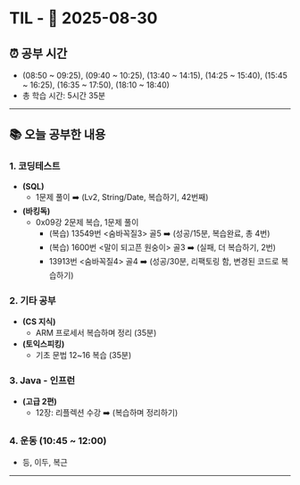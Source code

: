 # TIL - 📅 2025-08-30

## ⏰ 공부 시간
- (08:50 ~ 09:25), (09:40 ~ 10:25), (13:40 ~ 14:15), (14:25 ~ 15:40), (15:45 ~ 16:25), (16:35 ~ 17:50), (18:10 ~ 18:40)
- 총 학습 시간: 5시간 35분

---

## 📚 오늘 공부한 내용
### 1. 코딩테스트
- **(SQL)**
  - 1문제 풀이 ➡️ (Lv2, String/Date, 복습하기, 42번째)
- **(바킹독)**
  - 0x09강 2문제 복습, 1문제 풀이
    - (복습) 13549번 <숨바꼭질3> 골5 ➡️ (성공/15분, 복습완료, 총 4번)
    - (복습) 1600번 <말이 되고픈 원숭이> 골3 ➡️ (실패, 더 복습하기, 2번)
    - 13913번 <숨바꼭질4> 골4 ➡️ (성공/30분, 리팩토링 함, 변경된 코드로 복습하기)

### 2. 기타 공부
- **(CS 지식)**
  - ARM 프로세서 복습하며 정리 (35분)
- **(토익스피킹)**
  - 기초 문법 12~16 복습 (35분)

### 3. Java - 인프런
- **(고급 2편)**
  - 12장: 리플렉션 수강 ➡️ (복습하며 정리하기)

### 4. 운동 (10:45 ~ 12:00)
- 등, 이두, 복근

---
